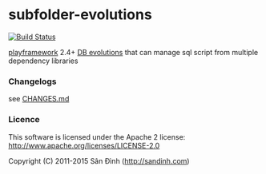 subfolder-evolutions
====================
[![Build Status](https://travis-ci.org/giabao/subfolder-evolutions.svg)](https://travis-ci.org/giabao/subfolder-evolutions)

[playframework](https://playframework.com) 2.4+ [DB evolutions](https://playframework.com/documentation/2.4.x/Evolutions)
that can manage sql script from multiple dependency libraries

### Changelogs
see [CHANGES.md](CHANGES.md)

### Licence
This software is licensed under the Apache 2 license:
http://www.apache.org/licenses/LICENSE-2.0

Copyright (C) 2011-2015 Sân Đình (http://sandinh.com)
